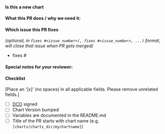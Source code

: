 <!--
Thank you for contributing to helm-charts. Before you submit this PR we'd like to
make sure you are aware of our technical requirements and best practices:

* https://github.com/dell/helm-charts/CONTRIBUTING.md
* https://helm.sh/docs/chart_best_practices/

Following our best practices right from the start will accelerate the review process and
help get your PR merged quicker.

When updates to your PR are requested, please add new commits and do not squash the
history. This will make it easier to identify new changes. The PR will be squashed
anyways when it is merged. Thanks.

For fast feedback, please @-mention maintainers that are listed in the Chart.yaml file.

Please make sure you test your changes before you push them. Once pushed, GitHub actions
will run across your changes and do some initial checks and linting. These checks run
very quickly. Please check the results. We would like these checks to pass before we
even continue reviewing your changes.
-->
#### Is this a new chart

#### What this PR does / why we need it:

#### Which issue this PR fixes
*(optional, in `fixes #<issue number>(, fixes #<issue_number>, ...)` format, will close that issue when PR gets merged)*
  - fixes #

#### Special notes for your reviewer:

#### Checklist
[Place an '[x]' (no spaces) in all applicable fields. Please remove unrelated fields.]
- [ ] [DCO](https://github.com/helm-charts/blob/main/CONTRIBUTING.md) signed
- [ ] Chart Version bumped
- [ ] Variables are documented in the README.md
- [ ] Title of the PR starts with chart name (e.g. `[charts/charts_dir/mychartname]`)